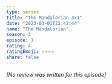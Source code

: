 ```yaml
---
type: series
title: "The Mandalorian 3x1"
date: "2023-03-01T22:42:44"
name: "The Mandalorian"
season: 3
episode: 1
rating: 4
ratingEmoji: ⭐️⭐️⭐️⭐️
share: false
---
```


*[No review was written for this episode]*
